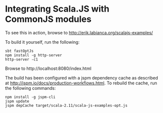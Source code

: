 # Integrating Scala.JS with CommonJS modules

To see this in action, browse to http://erik.labianca.org/scalajs-examples/

To build it yourself, run the following:
```
sbt fastOptJs
npm install -g http-server
http-server -c1
```

Browse to http://localhost:8080/index.html

The build has been configured with a jspm dependency cache as described at 
http://jspm.io/docs/production-workflows.html. To rebuild the cache,
run the following commands:

```
npm install -g jspm-cli
jspm update
jspm depCache target/scala-2.11/scala-js-examples-opt.js
```

